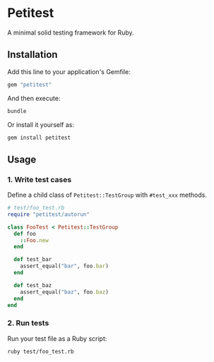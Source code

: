 # Petitest

A minimal solid testing framework for Ruby.

## Installation

Add this line to your application's Gemfile:

```ruby
gem "petitest"
```

And then execute:

```bash
bundle
```

Or install it yourself as:

```bash
gem install petitest
```

## Usage

### 1. Write test cases

Define a child class of `Petitest::TestGroup` with `#test_xxx` methods.

```ruby
# test/foo_test.rb
require "petitest/autorun"

class FooTest < Petitest::TestGroup
  def foo
    ::Foo.new
  end

  def test_bar
    assert_equal("bar", foo.bar)
  end

  def test_baz
    assert_equal("baz", foo.baz)
  end
end
```

### 2. Run tests

Run your test file as a Ruby script:

```bash
ruby test/foo_test.rb
```
